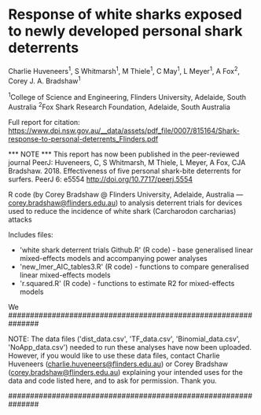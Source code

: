 # Response of white sharks exposed to newly developed personal shark deterrents

Charlie Huveneers<sup>1</sup>, S Whitmarsh<sup>1</sup>, M Thiele<sup>1</sup>, C May<sup>1</sup>, L Meyer<sup>1</sup>, A Fox<sup>2</sup>, Corey J. A. Bradshaw<sup>1</sup>

<sup>1</sup>College of Science and Engineering, Flinders University, Adelaide, South Australia
<sup>2</sup>Fox Shark Research Foundation, Adelaide, South Australia

Full report for citation: https://www.dpi.nsw.gov.au/__data/assets/pdf_file/0007/815164/Shark-response-to-personal-deterrents_Flinders.pdf

*** NOTE *** This report has now been published in the peer-reviewed journal PeerJ: 
Huveneers, C, S Whitmarsh, M Thiele, L Meyer, A Fox, CJA Bradshaw. 2018. Effectiveness of five personal shark-bite deterrents for surfers. PeerJ 6: e5554 http://doi.org/10.7717/peerj.5554

R code (by Corey Bradshaw @ Flinders University, Adelaide, Australia — corey.bradshaw@flinders.edu.au) to analysis deterrent trials for devices used to reduce the incidence of white shark (Carcharodon carcharias) attacks

Includes files:

- 'white shark deterrent trials Github.R' (R code) - base generalised linear mixed-effects models and accompanying power analyses
- 'new_lmer_AIC_tables3.R' (R code) - functions to compare generalised linear mixed-effects models
- 'r.squared.R' (R code) - functions to estimate R2 for mixed-effects models

We
###############################################################

NOTE: The data files ('dist_data.csv', 'TF_data.csv', 'Binomial_data.csv', 'NoApp_data.csv') needed to run these analyses have now been uploaded. However, if you would like to use these data files, contact Charlie Huveneers (charlie.huveneers@flinders.edu.au) or Corey Bradshaw (corey.bradshaw@flinders.edu.au) explaining your intended uses for the data and code listed here, and to ask for permission. Thank you.

###############################################################
